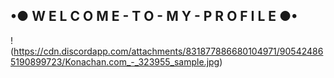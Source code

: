 ## •● W E L C O M E - T O - M Y - P R O F I L E ●•

!(https://cdn.discordapp.com/attachments/831877886680104971/905424865190899723/Konachan.com_-_323955_sample.jpg)
